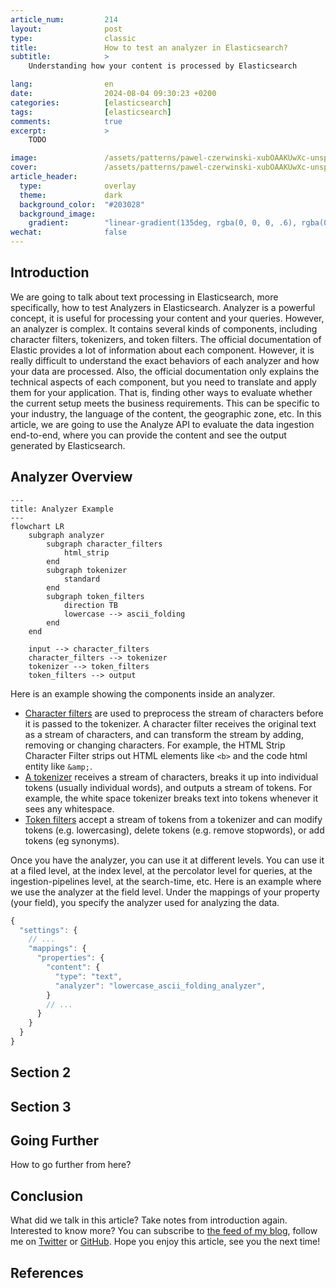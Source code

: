 ```yaml
---
article_num:         214
layout:              post
type:                classic
title:               How to test an analyzer in Elasticsearch?
subtitle:            >
    Understanding how your content is processed by Elasticsearch

lang:                en
date:                2024-08-04 09:30:23 +0200
categories:          [elasticsearch]
tags:                [elasticsearch]
comments:            true
excerpt:             >
    TODO

image:               /assets/patterns/pawel-czerwinski-xubOAAKUwXc-unsplash.jpg
cover:               /assets/patterns/pawel-czerwinski-xubOAAKUwXc-unsplash.jpg
article_header:
  type:              overlay
  theme:             dark
  background_color:  "#203028"
  background_image:
    gradient:        "linear-gradient(135deg, rgba(0, 0, 0, .6), rgba(0, 0, 0, .4))"
wechat:              false
---
```


## Introduction

We are going to talk about text processing in Elasticsearch, more specifically, how to test Analyzers in Elasticsearch. Analyzer is a powerful concept, it is useful for processing your content and your queries. However, an analyzer is complex. It contains several kinds of components, including character filters, tokenizers, and token filters. The official documentation of Elastic provides a lot of information about each component. However, it is really difficult to understand the exact behaviors of each analyzer and how your data are processed. Also, the official documentation only explains the technical aspects of each component, but you need to translate and apply them for your application. That is, finding other ways to evaluate whether the current setup meets the business requirements. This can be specific to your industry, the language of the content, the geographic zone, etc. In this article, we are going to use the Analyze API to evaluate the data ingestion end-to-end, where you can provide the content and see the output generated by Elasticsearch.

## Analyzer Overview

```mermaid
---
title: Analyzer Example
---
flowchart LR
    subgraph analyzer
        subgraph character_filters
            html_strip
        end
        subgraph tokenizer
            standard
        end
        subgraph token_filters
            direction TB
            lowercase --> ascii_folding
        end
    end

    input --> character_filters
    character_filters --> tokenizer
    tokenizer --> token_filters
    token_filters --> output
```

Here is an example showing the components inside an analyzer.

* [Character filters](https://www.elastic.co/guide/en/elasticsearch/reference/current/analysis-charfilters.html) are used to preprocess the stream of characters before it is passed to the tokenizer. A character filter receives the original text as a stream of characters, and can transform the stream by adding, removing or changing characters. For example, the HTML Strip Character Filter strips out HTML elements like `<b>` and the code html entity like `&amp;`.
* [A tokenizer](https://www.elastic.co/guide/en/elasticsearch/reference/current/analysis-tokenizers.html) receives a stream of characters, breaks it up into individual tokens (usually individual words), and outputs a stream of tokens. For example, the white space tokenizer breaks text into tokens whenever it sees any whitespace.
* [Token filters](https://www.elastic.co/guide/en/elasticsearch/reference/current/analysis-tokenfilters.html) accept a stream of tokens from a tokenizer and can modify tokens (e.g. lowercasing), delete tokens (e.g. remove stopwords), or add tokens (eg synonyms). 

Once you have the analyzer, you can use it at different levels. You can use it at a filed level, at the index level, at the percolator level for queries, at the ingestion-pipelines level, at the search-time, etc. Here is an example where we use the analyzer at the field level. Under the mappings of your property  (your field), you specify the analyzer used for analyzing the data.

```js
{
  "settings": {
    // ...
    "mappings": {
      "properties": {
        "content": {
          "type": "text",
          "analyzer": "lowercase_ascii_folding_analyzer",
        }
        // ...
      }
    }
  }
}
```

## Section 2

## Section 3

## Going Further

How to go further from here?

## Conclusion

What did we talk in this article? Take notes from introduction again.
Interested to know more? You can subscribe to [the feed of my blog](/feed.xml), follow me
on [Twitter](https://twitter.com/mincong_h) or
[GitHub](https://github.com/mincong-h/). Hope you enjoy this article, see you the next time!

## References

